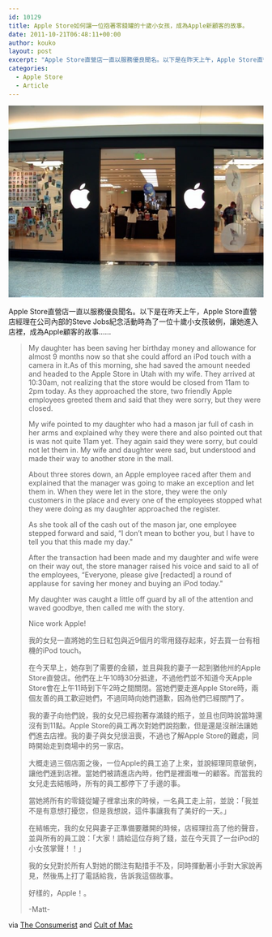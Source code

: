 ```yaml
---
id: 10129
title: Apple Store如何讓一位抱著零錢罐的十歲小女孩，成為Apple新顧客的故事。
date: 2011-10-21T06:48:11+00:00
author: kouko
layout: post
excerpt: "Apple Store直營店一直以服務優良聞名。以下是在昨天上午，Apple Store直營店經理在公司內部的Steve Jobs紀念活動時為了一位十歲小女孩破例，讓她進入店裡，成為Apple顧客的故事……"
categories:
  - Apple Store
  - Article
---
```

<img title="Apple Store.jpg" src="/img/2011-10-21-how-apple-store-earned-a-new-customer-for-life/Apple-Store.jpg" border="0" alt="Apple Store" width="525" />

Apple Store直營店一直以服務優良聞名。以下是在昨天上午，Apple Store直營店經理在公司內部的Steve Jobs紀念活動時為了一位十歲小女孩破例，讓她進入店裡，成為Apple顧客的故事……

> My daughter has been saving her birthday money and allowance for almost 9 months now so that she could afford an iPod touch with a camera in it.As of this morning, she had saved the amount needed and headed to the Apple Store in Utah with my wife. They arrived at 10:30am, not realizing that the store would be closed from 11am to 2pm today. As they approached the store, two friendly Apple employees greeted them and said that they were sorry, but they were closed.
>
> My wife pointed to my daughter who had a mason jar full of cash in her arms and explained why they were there and also pointed out that is was not quite 11am yet. They again said they were sorry, but could not let them in. My wife and daughter were sad, but understood and made their way to another store in the mall.
>
> About three stores down, an Apple employee raced after them and explained that the manager was going to make an exception and let them in. When they were let in the store, they were the only customers in the place and every one of the employees stopped what they were doing as my daughter approached the register.
>
> As she took all of the cash out of the mason jar, one employee stepped forward and said, &#8220;I don&#8217;t mean to bother you, but I have to tell you that this made my day."
>
> After the transaction had been made and my daughter and wife were on their way out, the store manager raised his voice and said to all of the employees, &#8220;Everyone, please give [redacted] a round of applause for saving her money and buying an iPod today."
>
> My daughter was caught a little off guard by all of the attention and waved goodbye, then called me with the story.
>
> Nice work Apple!
>
> 我的女兒一直將她的生日紅包與近9個月的零用錢存起來，好去買一台有相機的iPod touch。
>
> 在今天早上，她存到了需要的金額，並且與我的妻子一起到猶他州的Apple Store直營店。他們在上午10時30分抵達，不過他們並不知道今天Apple Store會在上午11時到下午2時之間關閉。當她們要走進Apple Store時，兩個友善的員工歡迎她們，不過同時向她們道歉，因為他們已經關門了。
>
> 我的妻子向他們說，我的女兒已經抱著存滿錢的瓶子，並且也同時說當時還沒有到11點。Apple Store的員工再次對她們說抱歉，但是還是沒辦法讓她們進去店裡。我的妻子與女兒很沮喪，不過也了解Apple Store的難處，同時開始走到商場中的另一家店。
>
> 大概走過三個店面之後，一位Apple的員工追了上來，並說經理同意破例，讓他們進到店裡。當她們被請進店內時，他們是裡面唯一的顧客。而當我的女兒走去結帳時，所有的員工都停下了手邊的事。
>
> 當她將所有的零錢從罐子裡拿出來的時候，一名員工走上前，並說：「我並不是有意想打擾您，但是我想說，這件事讓我有了美好的一天。」
>
> 在結帳完，我的女兒與妻子正準備要離開的時候，店經理拉高了他的聲音，並與所有的員工說：「大家！請給這位存夠了錢，並在今天買了一台iPod的小女孩掌聲！！」
>
> 我的女兒對於所有人對她的關注有點措手不及，同時揮動著小手對大家說再見，然後馬上打了電話給我，告訴我這個故事。
>
> 好樣的，Apple！。
>
> -Matt-

via [The Consumerist](http://consumerist.com/2011/10/apple-manager-makes-exception-and-makes-10-year-old-girls-dreams-come-true.html) and [Cult of Mac](http://www.cultofmac.com/125021/a-touching-story-about-how-apple-earned-a-new-customer-for-life/)
